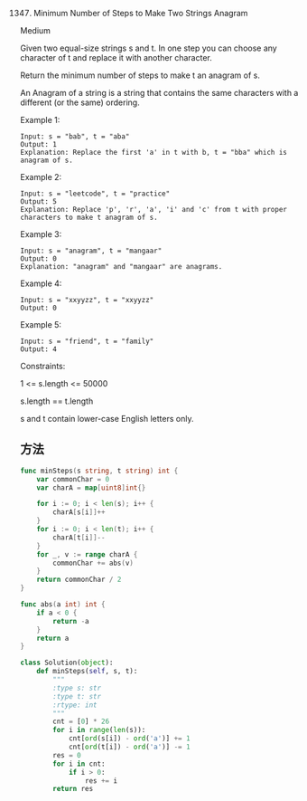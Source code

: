 1347. Minimum Number of Steps to Make Two Strings Anagram


Medium


Given two equal-size strings s and t. In one step you can choose any character of t and replace it with another character.

Return the minimum number of steps to make t an anagram of s.

An Anagram of a string is a string that contains the same characters with a different (or the same) ordering.

 

Example 1:

```
Input: s = "bab", t = "aba"
Output: 1
Explanation: Replace the first 'a' in t with b, t = "bba" which is anagram of s.
```

Example 2:

```
Input: s = "leetcode", t = "practice"
Output: 5
Explanation: Replace 'p', 'r', 'a', 'i' and 'c' from t with proper characters to make t anagram of s.
```

Example 3:

```
Input: s = "anagram", t = "mangaar"
Output: 0
Explanation: "anagram" and "mangaar" are anagrams. 
```

Example 4:

```
Input: s = "xxyyzz", t = "xxyyzz"
Output: 0
```

Example 5:

```
Input: s = "friend", t = "family"
Output: 4
```
 

Constraints:

1 <= s.length <= 50000

s.length == t.length

s and t contain lower-case English letters only.

## 方法

```go
func minSteps(s string, t string) int {
    var commonChar = 0
    var charA = map[uint8]int{}

    for i := 0; i < len(s); i++ {
        charA[s[i]]++
    }
    for i := 0; i < len(t); i++ {
        charA[t[i]]--
    }
    for _, v := range charA {
        commonChar += abs(v)
    }
    return commonChar / 2
}

func abs(a int) int {
    if a < 0 {
        return -a
    }
    return a
}
```


```python
class Solution(object):
    def minSteps(self, s, t):
        """
        :type s: str
        :type t: str
        :rtype: int
        """
        cnt = [0] * 26
        for i in range(len(s)):
            cnt[ord(s[i]) - ord('a')] += 1
            cnt[ord(t[i]) - ord('a')] -= 1
        res = 0
        for i in cnt:
            if i > 0:
                res += i
        return res
```